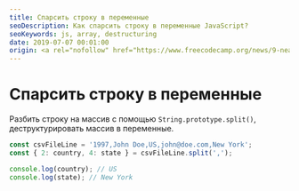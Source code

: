 ```yaml
---
title: Спарсить строку в переменные
seoDescription: Как спарсить строку в переменные JavaScript?
seoKeywords: js, array, destructuring
date: 2019-07-07 00:01:00
origin: <a rel="nofollow" href="https://www.freecodecamp.org/news/9-neat-javascript-tricks-e2742f2735c3/" target="_blank">Learn these neat JavaScript tricks in less than 5 minutes</a>
---
```

# Спарсить строку в переменные

Разбить строку на массив с помощью `String.prototype.split()`, деструктурировать массив в переменные.

```js
const csvFileLine = '1997,John Doe,US,john@doe.com,New York';
const { 2: country, 4: state } = csvFileLine.split(',');

console.log(country); // US
console.log(state); // New York 
```

